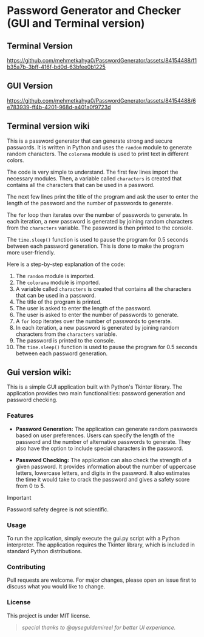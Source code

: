 # Password Generator and Checker (GUI and Terminal version)



## Terminal Version
https://github.com/mehmetkahya0/PasswordGenerator/assets/84154488/f1b35a7b-3bff-416f-bd0d-63bfee0b1225

## GUI Version

https://github.com/mehmetkahya0/PasswordGenerator/assets/84154488/6e783939-ff4b-4201-968d-a401a0f9723d





## Terminal version wiki
This is a password generator that can generate strong and secure passwords. It is written in Python and uses the `random` module to generate random characters. The `colorama` module is used to print text in different colors.

The code is very simple to understand. The first few lines import the necessary modules. Then, a variable called `characters` is created that contains all the characters that can be used in a password.

The next few lines print the title of the program and ask the user to enter the length of the password and the number of passwords to generate.

The `for` loop then iterates over the number of passwords to generate. In each iteration, a new password is generated by joining random characters from the `characters` variable. The password is then printed to the console.

The `time.sleep()` function is used to pause the program for 0.5 seconds between each password generation. This is done to make the program more user-friendly.

Here is a step-by-step explanation of the code:

1. The `random` module is imported.
2. The `colorama` module is imported.
3. A variable called `characters` is created that contains all the characters that can be used in a password.
4. The title of the program is printed.
5. The user is asked to enter the length of the password.
6. The user is asked to enter the number of passwords to generate.
7. A `for` loop iterates over the number of passwords to generate.
8. In each iteration, a new password is generated by joining random characters from the `characters` variable.
9. The password is printed to the console.
10. The `time.sleep()` function is used to pause the program for 0.5 seconds between each password generation.

## Gui version wiki:
This is a simple GUI application built with Python's Tkinter library. The application provides two main functionalities: password generation and password checking.

### Features
- **Password Generation:** The application can generate random passwords based on user preferences. Users can specify the length of the password and the number of alternative passwords to generate. They also have the option to include special characters in the password.

- **Password Checking:** The application can also check the strength of a given password. It provides information about the number of uppercase letters, lowercase letters, and digits in the password. It also estimates the time it would take to crack the password and gives a safety score from 0 to 5.

> [!IMPORTANT]
> Password safety degree is not scientific.

### Usage
To run the application, simply execute the gui.py script with a Python interpreter. The application requires the Tkinter library, which is included in standard Python distributions.

### Contributing
Pull requests are welcome. For major changes, please open an issue first to discuss what you would like to change.

### License
This project is under MIT license.



> _special thanks to @ayseguldemireel for better UI experiance._



